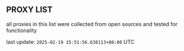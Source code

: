 ## PROXY LIST

all proxies in this list were collected from open sources and tested for functionality

last update: `2025-02-19 15:51:56.638113+00:00` UTC